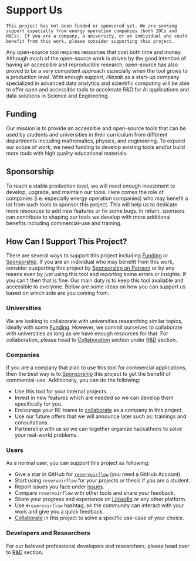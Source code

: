 # Support Us

```{important}
This project has not been funded or sponsored yet. We are seeking support especially from energy operation companies (both IOCs and NOCs). If you are a company, a university, or an individual who could benefit from this work, please consider supporting this project.
```

Any open-source tool requires resources that cost both time and money. Although much of the open-source work is driven by the good intention of having an accessible and reproducible research, open-source has also proved to be a very competent approach especially when the tool grows to a production level. With enough support, *Hiesab* as a start-up company specialized in advanced data analytics and scientific computing will be able to offer open and accessible tools to accelerate R&D for AI applications and data solutions in Science and Engineering.

## Funding

Our mission is to provide an accessible and open-source tools that can be used by students and universities in their curriculum from different departments including mathematics, physics, and engineering. To expand our scope of work, we need funding to develop existing tools and/or build more tools with high quality educational materials.

## Sponsorship

To reach a stable production level, we will need enough investment to develop, upgrade, and maintain our tools. Here comes the role of companies (i.e. especially energy operation companies) who may benefit a lot from such tools to sponsor this project. This will help us to dedicate more resources to add new features or fix some bugs. In return, sponsors can contribute to shaping our tools we develop with more additional benefits including commercial-use and training.

## How Can I Support This Project?

There are several ways to support this project including [Funding](#funding) or [Sponsorship](#sponsorship). If you are an individual who may benefit from this work, consider supporting this project by [Sponsorship on Patreon](https://www.patreon.com/zakgrin) or by any means even by just using this tool and reporting some errors or insights. If you can't then that is fine. Our main duty is to keep this tool available and accessible to everyone. Below are some ideas on how you can support us based on which side are you coming from.

### Universities

We are looking to collaborate with universities researching similar topics, ideally with some [Funding](#funding). However, we commit ourselves to collaborate with universities as long as we have enough resources for that. For collaboration, please head to [Collaboration](research_development/collaboration/collaboration.html) section under [R&D](research_development/research_development.html) section.

### Companies

If you are a company that plan to use this tool for commercial applications, then the best way is to [Sponsorship](#sponsorship) this project to get the benefit of commercial-use. Additionally, you can do the following:

- Use this tool for your internal projects.
- Invest in new features which are needed so we can develop them specifically for you.
- Encourage your RE teams to [collaborate](research_development/collaboration/collaboration.html) as a company in this project.
- Use our future offers that we will announce later such as: trainings and consultations.
- Partnership with us so we can together organize hackathons to solve your real-world problems.

### Users

As a normal user, you can support this project as following:

- Give a star in GitHub for [`reservoirflow`](https://github.com/zakgrin/reservoirflow) (you need a GitHub Account).
- Start using `reservoirflow` for your projects or thesis if you are a student.
- Report issues you face under [issues](https://github.com/zakgrin/reservoirflow/issues).
- Compare `reservoirflow` with other tools and share your feedback.
- Share your progress and experience on [LinkedIn](https://www.linkedin.com/feed/) or any other platform.
- Use `#reservoirflow` hashtag, so the community can interact with your work and give you a quick feedback.
- [Collaborate](research_development/collaboration/collaboration.html) in this project to solve a specific use-case of your choice.

### Developers and Researchers

For our beloved professional developers and researchers, please head over to [R&D](research_development/research_development.html) section.
